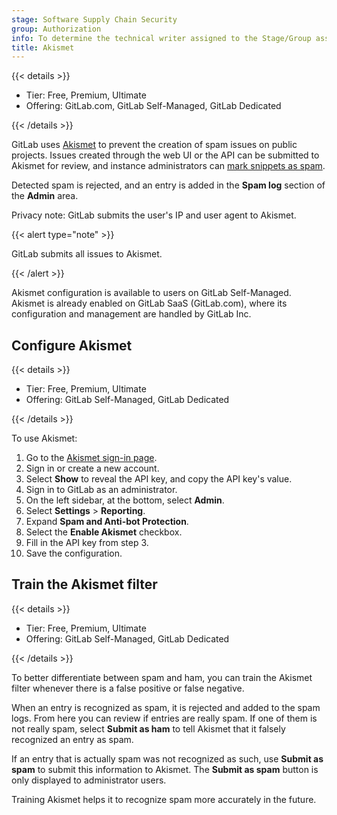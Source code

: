 ```yaml
---
stage: Software Supply Chain Security
group: Authorization
info: To determine the technical writer assigned to the Stage/Group associated with this page, see https://handbook.gitlab.com/handbook/product/ux/technical-writing/#assignments
title: Akismet
---
```


{{< details >}}

- Tier: Free, Premium, Ultimate
- Offering: GitLab.com, GitLab Self-Managed, GitLab Dedicated

{{< /details >}}

GitLab uses [Akismet](https://akismet.com/) to prevent the creation of
spam issues on public projects. Issues created through the web UI or the API can be submitted to
Akismet for review, and instance administrators can
[mark snippets as spam](../user/snippets.md#mark-snippet-as-spam).

Detected spam is rejected, and an entry is added in the **Spam log** section of the
**Admin** area.

Privacy note: GitLab submits the user's IP and user agent to Akismet.

{{< alert type="note" >}}

GitLab submits all issues to Akismet.

{{< /alert >}}

Akismet configuration is available to users on GitLab Self-Managed. Akismet is already enabled on
GitLab SaaS (GitLab.com), where its configuration and management are handled by GitLab Inc.

## Configure Akismet

{{< details >}}

- Tier: Free, Premium, Ultimate
- Offering: GitLab Self-Managed, GitLab Dedicated

{{< /details >}}

To use Akismet:

1. Go to the [Akismet sign-in page](https://akismet.com/account/).
1. Sign in or create a new account.
1. Select **Show** to reveal the API key, and copy the API key's value.
1. Sign in to GitLab as an administrator.
1. On the left sidebar, at the bottom, select **Admin**.
1. Select **Settings** > **Reporting**.
1. Expand **Spam and Anti-bot Protection**.
1. Select the **Enable Akismet** checkbox.
1. Fill in the API key from step 3.
1. Save the configuration.

## Train the Akismet filter

{{< details >}}

- Tier: Free, Premium, Ultimate
- Offering: GitLab Self-Managed, GitLab Dedicated

{{< /details >}}

To better differentiate between spam and ham, you can train the Akismet
filter whenever there is a false positive or false negative.

When an entry is recognized as spam, it is rejected and added to the spam logs.
From here you can review if entries are really spam. If one of them is not really
spam, select **Submit as ham** to tell Akismet that it falsely
recognized an entry as spam.

If an entry that is actually spam was not recognized as such, use **Submit as spam** to submit
this information to Akismet. The **Submit as spam** button is only displayed
to administrator users.

Training Akismet helps it to recognize spam more accurately in the future.
